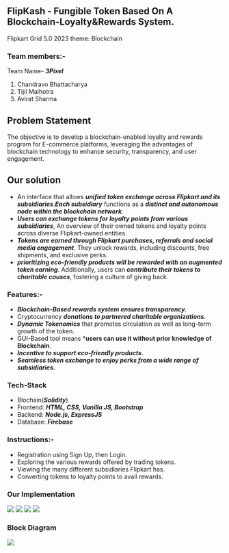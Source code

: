 ## FlipKash - Fungible Token Based On A Blockchain-Loyalty&Rewards System.
Flipkart Grid 5.0 2023 theme:  Blockchain

### Team members:-
Team Name- ***3Pixel***
1. Chandravo Bhattacharya
2. Tijil Malhotra
3. Avirat Sharma 

## Problem Statement
The objective is to develop a blockchain-enabled loyalty and rewards program for E-commerce
platforms, leveraging the advantages of blockchain technology to enhance security,
transparency, and user engagement.

## Our solution
- An interface that allows ***unified token exchange across Flipkart and its subsidiaries***.***Each subsidiary*** functions as a ***distinct and autonomous node within the blockchain network***. 
- ***Users can exchange tokens for loyalty points from various subsidiaries***, An overview of their owned tokens and loyalty points across diverse Flipkart-owned entities.
- ***Tokens are earned through Flipkart purchases, referrals and social media engagement***. They unlock rewards, including discounts, free shipments, and exclusive perks.
- ***prioritizing eco-friendly products will be rewarded with an augmented token earning***. Additionally, users can ***contribute their tokens to charitable causes***, fostering a culture of giving back.

### Features:-
- ***Blockchain-Based rewards system ensures transparency.***
- Cryptocurrency ***donations to partnered charitable organizations***.
- ***Dynamic Tokenomics*** that promotes circulation as well as long-term growth of the token.
- GUI-Based tool means ***users can use it without prior knowledge of Blockchain**.
- ***Incentive to support eco-friendly products***.
- ***Seamless token exchange to enjoy perks from a wide range of subsidiaries.***

### Tech-Stack
- Blochain(***Solidity***)
- Frontend: ***HTML, CSS, Vanilla JS, Bootstrap***
- Backend: ***Node.js, ExpressJS***
- Database: ***Firebase***
  
### Instructions:-
- Registration using Sign Up, then Login.
- Exploring the various rewards offered by trading tokens. 
- Viewing the many different subsidiaries Flipkart has.
- Converting tokens to loyalty points to avail rewards.

### Our Implementation
<img src="https://drive.google.com/file/d/1oaxtRDgfrC0uBzeao7e8hR-FWO4KkZ9C/view?usp=sharing"> 
<img src="https://drive.google.com/file/d/1W9B-_euUATBGpWUulL_MKrrtwcWyP8SI/view?usp=drive_link"> 
<img src="https://drive.google.com/file/d/1RV5Qd6jzIjYTxXcJqd1Mk8xnQeCNO1f2/view?usp=drive_link"> 
<img src="https://drive.google.com/file/d/17TMTtY3DxymPdPAXewe-PaMoZfc4t_k0/view?usp=drive_link"> 

### Block Diagram
<img src="https://res.cloudinary.com/dgbobpgf4/image/upload/v1692556878/bs/Screenshot_from_2023-08-20_16-59-33_xv9jap.png"><br><br>
